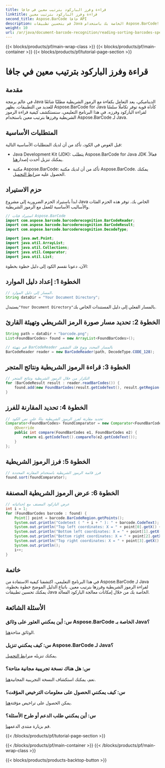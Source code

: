 ```yaml
---
title: قراءة وفرز الباركود بترتيب معين في جافا
linktitle: قراءة وفرز الباركود بترتيب معين
second_title: Aspose.BarCode جافا API
description: قم بتحسين تطبيقات Java الخاصة بك باستخدام Aspose.BarCode! تعلم قراءة وفرز الباركود بكفاءة. اتبع دليلنا خطوة بخطوة للتكامل السلس.
weight: 10
url: /ar/java/document-barcode-recognition/reading-sorting-barcodes-specific-order/
---
```


{{< blocks/products/pf/main-wrap-class >}}
{{< blocks/products/pf/main-container >}}
{{< blocks/products/pf/tutorial-page-section >}}

# قراءة وفرز الباركود بترتيب معين في جافا


## مقدمة

في عالم برمجة Java الديناميكي، يعد التعامل بكفاءة مع الرموز الشريطية مطلبًا شائعًا للعديد من التطبيقات. يظهر Aspose.BarCode for Java كأداة قوية توفر تكاملًا سلسًا لقراءة الباركود وفرزه. في هذا البرنامج التعليمي، سنستكشف كيفية قراءة الرموز الشريطية وفرزها بترتيب معين باستخدام Aspose.BarCode لـ Java.

## المتطلبات الأساسية

قبل الغوص في الكود، تأكد من أن لديك المتطلبات الأساسية التالية:

-  Java Development Kit (JDK): يتطلب Aspose.BarCode for Java JDK فعالاً. يمكنك تنزيل أحدث إصدار[هنا](https://www.oracle.com/java/technologies/javase-downloads.html).

-  مكتبة Aspose.BarCode: تأكد من أن لديك مكتبة Aspose.BarCode. يمكنك الحصول عليه من[رابط التحميل](https://releases.aspose.com/barcode/java/).

## حزم الاستيراد

ابدأ باستيراد الحزم الضرورية إلى مشروع Java الخاص بك. توفر هذه الحزم الفئات والأساليب الأساسية للعمل مع الرموز الشريطية.

```java
// استيراد فئات Aspose.BarCode
import com.aspose.barcode.barcoderecognition.BarCodeReader;
import com.aspose.barcode.barcoderecognition.BarCodeResult;
import com.aspose.barcode.barcoderecognition.DecodeType;

import java.awt.Point;
import java.util.ArrayList;
import java.util.Collections;
import java.util.Comparator;
import java.util.List;
```

الآن، دعونا نقسم الكود إلى دليل خطوة بخطوة:

## الخطوة 1: إعداد دليل الموارد

```java
// المسار إلى دليل الموارد.
String dataDir = "Your Document Directory";
```

 يستبدل`"Your Document Directory"`بالمسار الفعلي إلى دليل المستندات الخاص بك.

## الخطوة 2: تحديد مسار صورة الرمز الشريطي وتهيئة القارئ

```java
String path = dataDir + "barcode.png";
List<FoundBarCodes> found = new ArrayList<FoundBarCodes>();

// قم بتهيئة BarCodeReader بالمسار المحدد ونوع فك التشفير
BarCodeReader reader = new BarCodeReader(path, DecodeType.CODE_128);
```

## الخطوة 3: قراءة الرموز الشريطية ونتائج المتجر

```java
// التكرار من خلال الرموز الشريطية ونتائج المتجر
for (BarCodeResult result : reader.readBarCodes()) {
    found.add(new FoundBarCodes(result.getCodeText(), result.getRegion()));
}
```

## الخطوة 4: تحديد المقارنة للفرز

```java
// تحديد مقارنة لفرز الرموز الشريطية بناءً على نص الكود
Comparator<FoundBarCodes> foundComparator = new Comparator<FoundBarCodes>() {
    @Override
    public int compare(FoundBarCodes e1, FoundBarCodes e2) {
        return e1.getCodeText().compareTo(e2.getCodeText());
    }
};
```

## الخطوة 5: فرز الرموز الشريطية

```java
// فرز قائمة الرموز الشريطية باستخدام المقارنة المحددة
found.sort(foundComparator);
```

## الخطوة 6: عرض الرموز الشريطية المصنفة

```java
// عرض الباركود المصنف مع إحداثياته
int i = 1;
for (FoundBarCodes barcode : found) {
    Point[] point = barcode.BarCodeRegion.getPoints();
    System.out.println("Codetext ( " + i + " ): " + barcode.CodeText);
    System.out.println("Top left coordinates: X = " + point[0].getX() + ", Y = " + point[0].getY());
    System.out.println("Bottom left coordinates: X = " + point[1].getX() + ", Y = " + point[1].getY());
    System.out.println("Bottom right coordinates: X = " + point[2].getX() + ", Y = " + point[2].getY());
    System.out.println("Top right coordinates: X = " + point[3].getX() + ", Y = " + point[3].getY());
    System.out.println();
    i++;
}
```

## خاتمة

في هذا البرنامج التعليمي، اكتشفنا كيفية الاستفادة من Aspose.BarCode لـ Java لقراءة الرموز الشريطية وفرزها بترتيب معين. باتباع الدليل الموضح خطوة بخطوة، يمكنك تحسين تطبيقات Java الخاصة بك من خلال إمكانات معالجة الباركود الفعالة.

## الأسئلة الشائعة

### س: أين يمكنني العثور على وثائق Aspose.BarCode الخاصة بـ Java؟
 الوثائق متاحة[هنا](https://reference.aspose.com/barcode/java/).

### س: كيف يمكنني تنزيل Aspose.BarCode لـ Java؟
 يمكنك تنزيله من[رابط التحميل](https://releases.aspose.com/barcode/java/).

### س: هل هناك نسخة تجريبية مجانية متاحة؟
 نعم، يمكنك استكشاف النسخة التجريبية المجانية[هنا](https://releases.aspose.com/).

### س: كيف يمكنني الحصول على معلومات الترخيص المؤقت؟
 يمكن الحصول على تراخيص مؤقتة[هنا](https://purchase.aspose.com/temporary-license/).

### س: أين يمكنني طلب الدعم أو طرح الأسئلة؟
 قم بزيارة منتدى الدعم[هنا](https://forum.aspose.com/c/barcode/13).

{{< /blocks/products/pf/tutorial-page-section >}}

{{< /blocks/products/pf/main-container >}}
{{< /blocks/products/pf/main-wrap-class >}}

{{< blocks/products/products-backtop-button >}}

